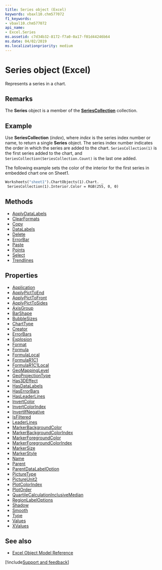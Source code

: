 ```yaml
---
title: Series object (Excel)
keywords: vbaxl10.chm577072
f1_keywords:
- vbaxl10.chm577072
api_name:
- Excel.Series
ms.assetid: c7d34b32-8172-f7a0-0a17-f01d44246b64
ms.date: 04/02/2019
ms.localizationpriority: medium
---
```



# Series object (Excel)

Represents a series in a chart.


## Remarks

The **Series** object is a member of the **[SeriesCollection](Excel.SeriesCollection.md)** collection.


## Example

Use **SeriesCollection** (_index_), where _index_ is the series index number or name, to return a single **Series** object. The series index number indicates the order in which the series are added to the chart. `SeriesCollection(1)` is the first series added to the chart, and `SeriesCollection(SeriesCollection.Count)` is the last one added.

The following example sets the color of the interior for the first series in embedded chart one on Sheet1.

```vb
Worksheets("sheet1").ChartObjects(1).Chart. _ 
 SeriesCollection(1).Interior.Color = RGB(255, 0, 0)
```

## Methods

- [ApplyDataLabels](Excel.Series.ApplyDataLabels.md)
- [ClearFormats](Excel.Series.ClearFormats.md)
- [Copy](Excel.Series.Copy.md)
- [DataLabels](Excel.Series.DataLabels.md)
- [Delete](Excel.Series.Delete.md)
- [ErrorBar](Excel.Series.ErrorBar.md)
- [Paste](Excel.Series.Paste.md)
- [Points](Excel.Series.Points.md)
- [Select](Excel.Series.Select.md)
- [Trendlines](Excel.Series.Trendlines.md)

## Properties

- [Application](Excel.Series.Application.md)
- [ApplyPictToEnd](Excel.Series.ApplyPictToEnd.md)
- [ApplyPictToFront](Excel.Series.ApplyPictToFront.md)
- [ApplyPictToSides](Excel.Series.ApplyPictToSides.md)
- [AxisGroup](Excel.Series.AxisGroup.md)
- [BarShape](Excel.Series.BarShape.md)
- [BubbleSizes](Excel.Series.BubbleSizes.md)
- [ChartType](Excel.Series.ChartType.md)
- [Creator](Excel.Series.Creator.md)
- [ErrorBars](Excel.Series.ErrorBars.md)
- [Explosion](Excel.Series.Explosion.md)
- [Format](Excel.Series.Format.md)
- [Formula](Excel.Series.Formula.md)
- [FormulaLocal](Excel.Series.FormulaLocal.md)
- [FormulaR1C1](Excel.Series.FormulaR1C1.md)
- [FormulaR1C1Local](Excel.Series.FormulaR1C1Local.md)
- [GeoMappingLevel](Excel.Series.GeoMappingLevel.md)
- [GeoProjectionType](Excel.Series.GeoProjectionType.md)
- [Has3DEffect](Excel.Series.Has3DEffect.md)
- [HasDataLabels](Excel.Series.HasDataLabels.md)
- [HasErrorBars](Excel.Series.HasErrorBars.md)
- [HasLeaderLines](Excel.Series.HasLeaderLines.md)
- [InvertColor](Excel.Series.InvertColor.md)
- [InvertColorIndex](Excel.Series.InvertColorIndex.md)
- [InvertIfNegative](Excel.Series.InvertIfNegative.md)
- [IsFiltered](Excel.series.isfiltered.md)
- [LeaderLines](Excel.Series.LeaderLines.md)
- [MarkerBackgroundColor](Excel.Series.MarkerBackgroundColor.md)
- [MarkerBackgroundColorIndex](Excel.Series.MarkerBackgroundColorIndex.md)
- [MarkerForegroundColor](Excel.Series.MarkerForegroundColor.md)
- [MarkerForegroundColorIndex](Excel.Series.MarkerForegroundColorIndex.md)
- [MarkerSize](Excel.Series.MarkerSize.md)
- [MarkerStyle](Excel.Series.MarkerStyle.md)
- [Name](Excel.Series.Name.md)
- [Parent](Excel.Series.Parent.md)
- [ParentDataLabelOption](Excel.series.parentdatalabeloption.md)
- [PictureType](Excel.Series.PictureType.md)
- [PictureUnit2](Excel.Series.PictureUnit2.md)
- [PlotColorIndex](Excel.Series.PlotColorIndex.md)
- [PlotOrder](Excel.Series.PlotOrder.md)
- [QuartileCalculationInclusiveMedian](Excel.series.quartilecalculationinclusivemedian.md)
- [RegionLabelOptions](Excel.Series.RegionLabelOptions.md)
- [Shadow](Excel.Series.Shadow.md)
- [Smooth](Excel.Series.Smooth.md)
- [Type](Excel.Series.Type.md)
- [Values](Excel.Series.Values.md)
- [XValues](Excel.Series.XValues.md)


## See also

- [Excel Object Model Reference](overview/Excel/object-model.md)

[!include[Support and feedback](~/includes/feedback-boilerplate.md)]
